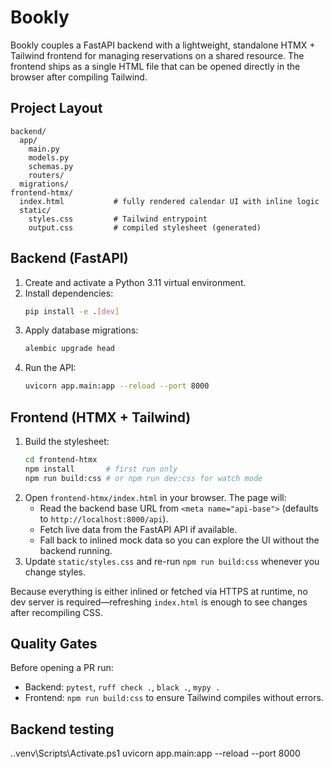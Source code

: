 ﻿# Bookly

Bookly couples a FastAPI backend with a lightweight, standalone HTMX + Tailwind frontend for managing reservations on a shared resource. The frontend ships as a single HTML file that can be opened directly in the browser after compiling Tailwind.

## Project Layout

```
backend/
  app/
    main.py
    models.py
    schemas.py
    routers/
  migrations/
frontend-htmx/
  index.html           # fully rendered calendar UI with inline logic
  static/
    styles.css         # Tailwind entrypoint
    output.css         # compiled stylesheet (generated)
```

## Backend (FastAPI)

1. Create and activate a Python 3.11 virtual environment.
2. Install dependencies:
   ```bash
   pip install -e .[dev]
   ```
3. Apply database migrations:
   ```bash
   alembic upgrade head
   ```
4. Run the API:
   ```bash
   uvicorn app.main:app --reload --port 8000
   ```

## Frontend (HTMX + Tailwind)

1. Build the stylesheet:
   ```bash
   cd frontend-htmx
   npm install       # first run only
   npm run build:css # or npm run dev:css for watch mode
   ```
2. Open `frontend-htmx/index.html` in your browser. The page will:
   - Read the backend base URL from `<meta name="api-base">` (defaults to `http://localhost:8000/api`).
   - Fetch live data from the FastAPI API if available.
   - Fall back to inlined mock data so you can explore the UI without the backend running.
3. Update `static/styles.css` and re-run `npm run build:css` whenever you change styles.

Because everything is either inlined or fetched via HTTPS at runtime, no dev server is required—refreshing `index.html` is enough to see changes after recompiling CSS.

## Quality Gates

Before opening a PR run:

- Backend: `pytest`, `ruff check .`, `black .`, `mypy .`
- Frontend: `npm run build:css` to ensure Tailwind compiles without errors.


## Backend testing
.\.venv\Scripts\Activate.ps1
uvicorn app.main:app --reload --port 8000